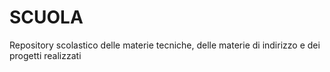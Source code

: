 # SCUOLA

Repository scolastico delle materie tecniche, delle materie di indirizzo e dei progetti realizzati
